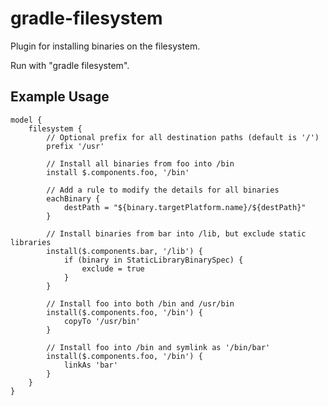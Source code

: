 # gradle-filesystem

Plugin for installing binaries on the filesystem.

Run with "gradle filesystem".

## Example Usage

    model {
        filesystem {
            // Optional prefix for all destination paths (default is '/')
            prefix '/usr'

            // Install all binaries from foo into /bin
            install $.components.foo, '/bin'

            // Add a rule to modify the details for all binaries
            eachBinary {
                destPath = "${binary.targetPlatform.name}/${destPath}"
            }

            // Install binaries from bar into /lib, but exclude static libraries
            install($.components.bar, '/lib') {
                if (binary in StaticLibraryBinarySpec) {
                    exclude = true
                }
            }

            // Install foo into both /bin and /usr/bin
            install($.components.foo, '/bin') {
                copyTo '/usr/bin'
            }

            // Install foo into /bin and symlink as '/bin/bar'
            install($.components.foo, '/bin') {
                linkAs 'bar'
            }
        }
    }

